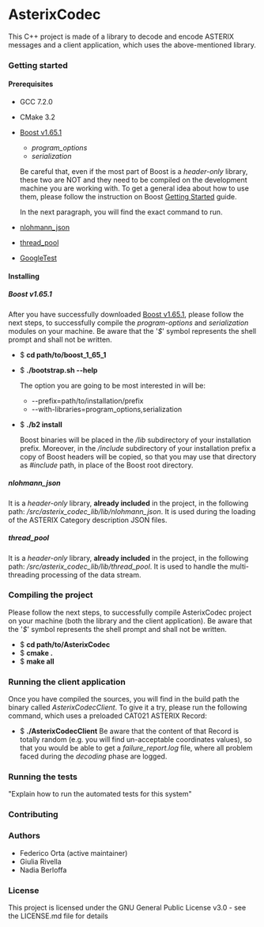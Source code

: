 # AsterixCodec
This C++ project is made of a library to decode and encode ASTERIX messages and a client application, which uses the 
above-mentioned library.

### Getting started

#### Prerequisites
* GCC 7.2.0
* CMake 3.2
* [Boost v1.65.1](http://www.boost.org/users/history/version_1_65_1.html)
    * _program_options_
    * _serialization_
    
    Be careful that, even if the most part of Boost is a _header-only_ library, these two are NOT and they need to be 
    compiled on the development machine you are working with. To get a general idea about how to use them, please follow 
    the instruction on Boost [Getting Started](http://www.boost.org/doc/libs/1_65_1/more/getting_started/unix-variants.html#prepare-to-use-a-boost-library-binary)
    guide.
    
    In the next paragraph, you will find the exact command to run.
    
* [nlohmann_json](http://www.github.com/nlohmann/json)
* [thread_pool](http://www.github.com/progschj/ThreadPool)
* [GoogleTest](http://www.github.com/google/googletest)
    
#### Installing
##### Boost v1.65.1
After you have successfully downloaded [Boost v1.65.1](http://www.boost.org/users/history/version_1_65_1.html), please 
follow the next steps, to successfully compile the _program-options_ and _serialization_ modules on your machine.
Be aware that the '_$_' symbol represents the shell prompt and shall not be written.

* $ **cd path/to/boost_1_65_1**
* $ **./bootstrap.sh --help**

    The option you are going to be most interested in will be:
    * --prefix=path/to/installation/prefix
    * --with-libraries=program_options,serialization
    
* $ **./b2 install**

    Boost binaries will be placed in the _/lib_ subdirectory of your installation prefix. Moreover, in the _/include_
    subdirectory of your installation prefix a copy of Boost headers will be copied, so that you may use that directory
    as _#include_ path, in place of the Boost root directory.
    
##### nlohmann_json
It is a _header-only_ library, **already included** in the project, in the following path: 
_/src/asterix_codec_lib/lib/nlohmann_json_.
It is used during the loading of the ASTERIX Category description JSON files.

##### thread_pool
It is a _header-only_ library, **already included** in the project, in the following path: 
_/src/asterix_codec_lib/lib/thread_pool_.
It is used to handle the multi-threading processing of the data stream.

### Compiling the project
Please follow the next steps, to successfully compile AsterixCodec project on your machine (both the 
library and the client application).
Be aware that the '_$_' symbol represents the shell prompt and shall not be written.

* $ **cd path/to/AsterixCodec**
* $ **cmake .**
* $ **make all**

### Running the client application
Once you have compiled the sources, you will find in the build path the binary called _AsterixCodecClient_.
To give it a try, please run the following command, which uses a preloaded CAT021 ASTERIX Record:
* $ **./AsterixCodecClient**
Be aware that the content of that Record is totally random (e.g. you will find un-acceptable coordinates values), so that you would be able to get a _failure_report.log_ file, where all problem faced during the _decoding_ phase are logged.

### Running the tests
"Explain how to run the automated tests for this system"

### Contributing

### Authors
* Federico Orta (active maintainer)
* Giulia Rivella
* Nadia Berloffa

### License
This project is licensed under the GNU General Public License v3.0 - see the LICENSE.md file for details
